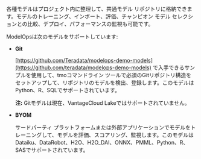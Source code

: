各種モデルはプロジェクト内に整理して、共通モデル リポジトリに格納できます。モデルのトレーニング、インポート、評価、チャンピオン モデル セレクションとの比較、デプロイ、パフォーマンスの監視も可能です。

ModelOpsは次のモデルをサポートしています:

-   **Git**

    [https://github.com/Teradata/modelops-demo-models](https://github.com/teradata/modelops-demo-models) で入手できるサンプルを使用して、tmoコマンドライン ツールで必須のGitリポジトリ構造をセットアップして、リポジトリのモデルを検出、登録します。このモデルはPython、R、SQLでサポートされています。

    **注:** Gitモデルは現在、VantageCloud Lakeではサポートされていません。


-   **BYOM**

    サードパーティ プラットフォームまたは外部アプリケーションでモデルをトレーニングして、モデルを評価、スコアリング、監視します。このモデルはDataiku、DataRobot、H2O、H2O_DAI、ONNX、PMML、Python、R、SASでサポートされています。


